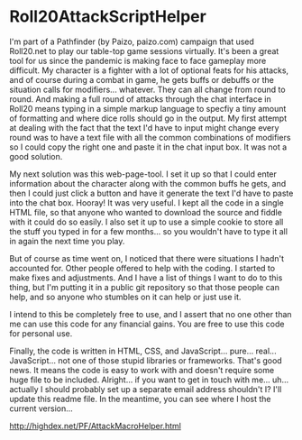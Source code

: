 # Roll20AttackScriptHelper
I'm part of a Pathfinder (by Paizo, paizo.com) campaign that used Roll20.net to play our table-top game sessions virtually.  It's been a great tool for us since the pandemic is making face to face gameplay more difficult.  My character is a fighter with a lot of optional feats for his attacks, and of course during a combat in game, he gets buffs or debuffs or the situation calls for modifiers... whatever.  They can all change from round to round.  And making a full round of attacks through the chat interface in Roll20 means typing in a simple markup language to specfiy a tiny amount of formatting and where dice rolls should go in the output.  My first attempt at dealing with the fact that the text I'd have to input might change every round was to have a text file with all the common combinations of modifiers so I could copy the right one and paste it in the chat input box.  It was not a good solution.

My next solution was this web-page-tool.  I set it up so that I could enter information about the character along with the common buffs he gets, and then I could just click a button and have it generate the text I'd have to paste into the chat box.  Hooray!  It was very useful.  I kept all the code in a single HTML file, so that anyone who wanted to download the source and fiddle with it could do so easily.  I also set it up to use a simple cookie to store all the stuff you typed in for a few months... so you wouldn't have to type it all in again the next time you play.

But of course as time went on, I noticed that there were situations I hadn't accounted for.  Other people offered to help with the coding.  I started to make fixes and adjustments.  And I have a list of things I want to do to this thing, but I'm putting it in a public git repository so that those people can help, and so anyone who stumbles on it can help or just use it.

I intend to this be completely free to use, and I assert that no one other than me can use this code for any financial gains.  You are free to use this code for personal use.

Finally, the code is written in HTML, CSS, and JavaScript... pure... real... JavaScript... not one of those stupid libraries or frameworks.  That's good news.  It means the code is easy to work with and doesn't require some huge file to be included.  Alright... if you want to get in touch with me... uh... actually I should probably set up a separate email address shouldn't I?  I'll update this readme file.  In the meantime, you can see where I host the current version...

http://highdex.net/PF/AttackMacroHelper.html
